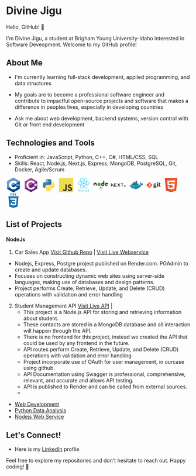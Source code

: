 # Divine Jigu

Hello, GitHub! 👋

I'm Divine Jigu, a student at Brigham Young University-Idaho interested in Software Deveopment. Welcome to my GitHub profile!

## About Me
- I'm currently learning full-stack development, applied programming, and data structures

- My goals are to become a professional software engineer and contribute to impactful open-source projects and software that makes a difference in peoples lives, especially in developing countries

- Ask me about web development, backend systems, version control with Git or front end development

## Technologies and Tools

- Proficient in: JavaScript, Python, C++, C#, HTML/CSS, SQL
- Skills: React, Node.js, Next.js, Express, MongoDB, PostgreSQL, Git, Docker, Agile/Scrum
<div> 
  <img src="https://github.com/devicons/devicon/blob/master/icons/cplusplus/cplusplus-original.svg" title="C++" alt="C++" width="40" height="40"/>&nbsp;
  <img src="https://github.com/devicons/devicon/blob/master/icons/csharp/csharp-original.svg" title="C#" alt="C#" width="40" height="40"/>&nbsp;
  <img src="https://github.com/devicons/devicon/blob/master/icons/python/python-original.svg" title="Python" alt="Python" width="40" height="40"/>&nbsp; 
  <img src="https://github.com/devicons/devicon/blob/master/icons/javascript/javascript-original.svg" title="JavaScript" alt="JavaScript" width="40" height="40"/>&nbsp; 
  <img src="https://github.com/devicons/devicon/blob/master/icons/react/react-original-wordmark.svg" title="React" alt="React" width="40" height="40"/>&nbsp; 
  <img src="https://github.com/devicons/devicon/blob/master/icons/nodejs/nodejs-original-wordmark.svg" title="Node.js" alt="Node.js" width="40" height="40"/>&nbsp; 
  <img src="https://github.com/devicons/devicon/blob/master/icons/nextjs/nextjs-original-wordmark.svg" title="Next.js" alt="Next.js" width="40" height="40"/>&nbsp; 
  <img src="https://github.com/devicons/devicon/blob/master/icons/docker/docker-original.svg" title="Docker" alt="Docker" width="40" height="40"/>&nbsp; 
  <img src="https://github.com/devicons/devicon/blob/master/icons/git/git-original-wordmark.svg" title="Git" alt="Git" width="40" height="40"/>&nbsp; 
  <img src="https://github.com/devicons/devicon/blob/master/icons/html5/html5-original.svg" title="HTML5" alt="HTML5" width="40" height="40"/>&nbsp; 
  <img src="https://github.com/devicons/devicon/blob/master/icons/css3/css3-plain-wordmark.svg" title="CSS3" alt="CSS3" width="40" height="40"/> 
</div>

## List of Projects
#### NodeJs
1. Car Sales App <a href="https://github.com/DivineProjects/NJSCarSales" target="_blank" rel="noopener noreferrer">Visit Github Repo</a> | <a href="https://njscarsales.onrender.com" target="_blank" rel="noopener noreferrer">Visit Live Webservice</a>
  - Nodejs, Express, Postgre project published on Render.com. PGAdmin to create and update databases.
  - Focuses on constructing dynamic web sites using server-side languages, making use of databases and design patterns.
  - Project performs Create, Retrieve, Update, and Delete (CRUD) operations with validation and error handling
    
2. Student Management API <a href="https://student-management-api-av3r.onrender.com/" target="_blank" rel="noopener noreferrer"> Visit Live API</a> | <a href="https://github.com/DivineProjects/cse341-final-project/" target="_blank" rel="noopener noreferrer" ></a>
   - This project is a Node.js API for storing and retrieving information about student.
   - These contacts are stored in a MongoDB database and all interaction will happen through the API.
   - There is no frontend for this project, instead we created the API that could be used by any frontend in the future.
   - API routes perform Create, Retrieve, Update, and Delete (CRUD) operations with validation and error handling
   - Project incorporate use of OAuth for user management, in ourcase using github.
   - API Documentation using Swagger is professional, comprehensive, relevant, and accurate and allows API testing.
   - API is published to Render and can be called from external sources.
   - 
- <a href="https://github.com/DivineProjects/wdd230" target="_blank" rel="noopener noreferrer">Web Development</a>  
- <a href="https://github.com/DivineProjects/DataAnalysis" target="_blank" rel="noopener noreferrer">Python Data Analysis</a>  
- <a href="https://github.com/DivineProjects/cse341-final-project" target="_blank" rel="noopener noreferrer">Nodejs Web Service</a>  

## Let's Connect!

- Here is my <a href="https://www.linkedin.com/in/jigudivine" target="_blank" rel="noopener noreferrer">LinkedIn</a> profile

Feel free to explore my repositories and don't hesitate to reach out. Happy coding! 🚀
